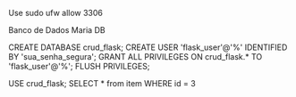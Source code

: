 Use sudo ufw allow 3306

Banco de Dados Maria DB

CREATE DATABASE crud_flask;
CREATE USER 'flask_user'@'%' IDENTIFIED BY 'sua_senha_segura';
GRANT ALL PRIVILEGES ON crud_flask.* TO 'flask_user'@'%';
FLUSH PRIVILEGES;

USE crud_flask;
SELECT * from item
WHERE id = 3
